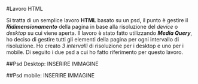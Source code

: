 #Lavoro HTML

Si tratta di un semplice lavoro **HTML** basato su un psd, il punto è gestire il *__Ridimensionamento__* della pagina in base alla risoluzione del _device_ o _desktop_ su cui viene aperta. 
Il lavoro è stato fatto utilizzando __*Media Query*__, ho deciso di gestire tutti gli elementi della pagina per ogni intervallo di risoluzione. Ho creato _3 intervalli_ di risoluzione per i desktop e uno per i mobile. Di seguito i due psd a cui ho fatto riferimento per questo lavoro.

##Psd Desktop:
INSERIRE IMMAGINE

##Psd mobile:
INSERIRE IMMAGINE